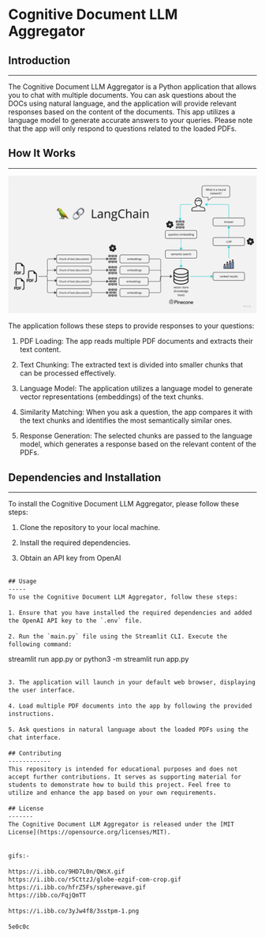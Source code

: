 # Cognitive Document LLM Aggregator

## Introduction
------------
The Cognitive Document LLM Aggregator is a Python application that allows you to chat with multiple documents. You can ask questions about the DOCs using natural language, and the application will provide relevant responses based on the content of the documents. This app utilizes a language model to generate accurate answers to your queries. Please note that the app will only respond to questions related to the loaded PDFs.

## How It Works
------------

![Cognitive Document LLM Aggregator Diagram](./docs/PDF-LangChain.jpg)

The application follows these steps to provide responses to your questions:

1. PDF Loading: The app reads multiple PDF documents and extracts their text content.

2. Text Chunking: The extracted text is divided into smaller chunks that can be processed effectively.

3. Language Model: The application utilizes a language model to generate vector representations (embeddings) of the text chunks.

4. Similarity Matching: When you ask a question, the app compares it with the text chunks and identifies the most semantically similar ones.

5. Response Generation: The selected chunks are passed to the language model, which generates a response based on the relevant content of the PDFs.

## Dependencies and Installation
----------------------------
To install the Cognitive Document LLM Aggregator, please follow these steps:

1. Clone the repository to your local machine.

2. Install the required dependencies.
   
3. Obtain an API key from OpenAI
```

## Usage
-----
To use the Cognitive Document LLM Aggregator, follow these steps:

1. Ensure that you have installed the required dependencies and added the OpenAI API key to the `.env` file.

2. Run the `main.py` file using the Streamlit CLI. Execute the following command:
   ```
   streamlit run app.py
   or 
   python3 -m streamlit run app.py
   ```

3. The application will launch in your default web browser, displaying the user interface.

4. Load multiple PDF documents into the app by following the provided instructions.

5. Ask questions in natural language about the loaded PDFs using the chat interface.

## Contributing
------------
This repository is intended for educational purposes and does not accept further contributions. It serves as supporting material for students to demonstrate how to build this project. Feel free to utilize and enhance the app based on your own requirements.

## License
-------
The Cognitive Document LLM Aggregator is released under the [MIT License](https://opensource.org/licenses/MIT).


gifs:-

https://i.ibb.co/9HD7L0n/QWsX.gif
https://i.ibb.co/r5CttzJ/globe-ezgif-com-crop.gif
https://i.ibb.co/hfrZ5Fs/spherewave.gif
https://ibb.co/FqjQmTT

https://i.ibb.co/3yJw4f8/3sstpm-1.png

5e0c0c
